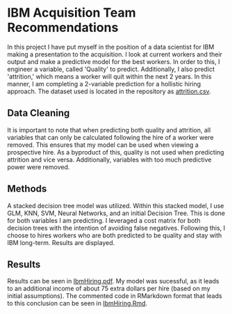 # IBM Acquisition Team Recommendations
In this project I have put myself in the position of a data scientist for IBM making a presentation to the acquisition. I look at current workers and their 
output and make a predictive model for the best workers. In order to this, I engineer a variable, called 'Quality' to predict. Additionally, I also predict 
'attrition,' which means a worker will quit within the next 2 years. In this manner, I am completing a 2-variable prediction for a hollistic hiring approach.
The dataset used is located in the repository as [attrition.csv](https://github.com/micdwill/IBM-Hiring/blob/master/attrition.csv).

## Data Cleaning
It is important to note that when predicting both quality and attrition, all variables that can only be calculated following the hire of a worker were removed. 
This ensures that my model can be used when viewing a prospective hire. As a byproduct of this, quality is not used when predicting attrition and vice 
versa. Additionally, variables with too much predictive power were removed.

## Methods
A stacked decision tree model was utilized. Within this stacked model, I use GLM, KNN, SVM, Neural Networks, and an initial Decision Tree. This is done for 
both variables I am predicting. I leveraged a cost matrix for both decision trees with the intention of avoiding false negatives. Following this, 
I choose to hires workers who are both predicted to be quality and stay with IBM long-term. Results are displayed.

## Results
Results can be seen in [IbmHiring.pdf](https://github.com/micdwill/IBM-Hiring/blob/master/IbmHiring.pdf). My model was sucessful, as it leads to an additional 
income of about 75 extra dollars per hire (based on my initial assumptions). The commented code in RMarkdown format that leads to this conclusion can be seen in
[IbmHiring.Rmd](https://github.com/micdwill/IBM-Hiring/blob/master/IbmHiring.Rmd).
